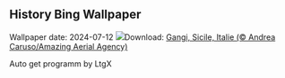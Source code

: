 ## History Bing Wallpaper
Wallpaper date: 2024-07-12
![](https://www.bing.com/th?id=OHR.GangiSicily_FR-CA8341337364_UHD.jpg&w=1000)Download: [Gangi, Sicile, Italie (© Andrea Caruso/Amazing Aerial Agency)](https://www.bing.com/th?id=OHR.GangiSicily_FR-CA8341337364_UHD.jpg)

Auto get programm by LtgX
